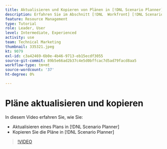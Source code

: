 ```yaml
---
title: Aktualisieren und Kopieren von Plänen in [!DNL Scenario Planner]
description: Erfahren Sie im Abschnitt [!DNL  Workfront] [!DNL Scenario Planner].
feature: Resource Management
type: Tutorial
role: Leader, User
level: Intermediate, Experienced
activity: use
team: Technical Marketing
thumbnail: 335321.jpeg
kt: 9079
exl-id: c3a42469-6b0e-4b46-9713-eb15ecdf3055
source-git-commit: 89b5e66ad2b37c4e5d0bffcac7d5ad79facd8aa5
workflow-type: tm+mt
source-wordcount: '37'
ht-degree: 0%

---
```


# Pläne aktualisieren und kopieren

In diesem Video erfahren Sie, wie Sie:

* Aktualisieren eines Plans in [!DNL Scenario Planner]
* Kopieren Sie die Pläne in [!DNL Scenario Planner]

>[!VIDEO](https://video.tv.adobe.com/v/335321/?quality=12)
